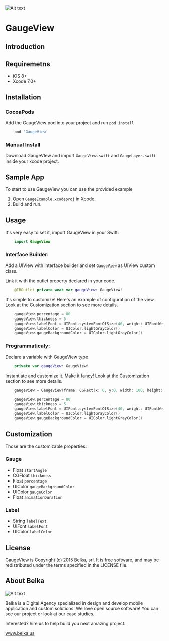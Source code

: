 ![Alt text](http://s4.postimg.org/c77hy8fpp/Gauge_View_Banner.png)

# GaugeView

## Introduction


## Requiremetns
* iOS 8+
* Xcode 7.0+
 
## Installation 
### CocoaPods
Add the GaugeView pod into your project and run `pod install`
```ruby
	pod 'GaugeView'
```
### Manual Install
Download GaugeVIew and import `GaugeView.swift` and `GaugeLayer.swift` inside your xcode project.

## Sample App
To start to use GaugeView you can use the provided example

1. Open `GaugeExample.xcodeproj` in Xcode.
2. Build and run.

## Usage
It's very easy to set it, import GaugeView in your Swift:
```swift
	import GaugeView
```
### Interface Builder:
Add a UIView with interface builder and set `GaugeView` as UIView custom class.

Link it with the outlet property declared in your code.

```swift
	@IBOutlet private weak var gaugeView: GaugeView!
```

It's simple to customize! Here's an example of configuration of the view. Look at the Customization section to see more details.

```swift
	gaugeView.percentage = 80
   	gaugeView.thickness = 5
   	gaugeView.labelFont = UIFont.systemFontOfSize(40, weight: UIFontWeightThin)
  	gaugeView.labelColor = UIColor.lightGrayColor()
   	gaugeView.gaugeBackgroundColor = UIColor.lightGrayColor()
```

### Programmaticaly:
Declare a variable with GaugeView type

```swift 
	private var gaugeView: GaugeView!
``` 

Instantiate and customize it. Make it fancy! Look at the Customization section to see more details.

```swift
	gaugeView = GaugeView(frame: CGRect(x: 0, y:0, width: 100, height: 100)

	gaugeView.percentage = 80
   	gaugeView.thickness = 5
   	gaugeView.labelFont = UIFont.systemFontOfSize(40, weight: UIFontWeightThin)
  	gaugeView.labelColor = UIColor.lightGrayColor()
   	gaugeView.gaugeBackgroundColor = UIColor.lightGrayColor()
```

## Customization
Those are the customizable properties:

### Gauge

*  Float `startAngle`
*  CGFloat `thickness`
*  Float `percentage`
*  UIColor `gaugeBackgroundColor`
*  UIColor `gaugeColor`
*  Float `animationDuration`

### Label

* String `labelText`
* UIFont `labelFont`
* UIColor `labelColor`

## License
GaugeView is Copyright (c) 2015 Belka, srl. It is free software, and may be redistributed under the terms specified in the LICENSE file.

## About Belka
![Alt text](http://s2.postimg.org/rcjk3hf5x/logo_rosso.jpg)

Belka is a Digital Agency specialized in design and develop mobile application and custom solutions.
We love open source software! You can see our project or look at our case studies.

Interested? hire us to help build you next amazing project. 

www.belka.us